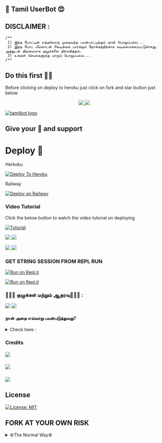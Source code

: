 ## 🌟 Tamil UserBot 😍

## DISCLAIMER :
```
/**
 1) இந்த போட்டின் எந்தவொரு முறையற்ற பயன்பாட்டிற்கும் நான் பொறுப்பல்ல...
 2) இந்த போட் மீம்ஸுடன் வேடிக்கை பார்க்கும் நோக்கத்திற்காக வடிவமைக்கப்பட்டுள்ளது,
அத்துடன் திறமையாக குழுக்களை நிர்வகித்தல்.
 3) உங்கள் செயல்களுக்கு யாரும் பொறுப்பல்ல...
/**
```

## Do this first 🤨😤

Before clicking on deploy to heroku just click on fork and star button just below

<p align="center">
  <a href="https://github.com/tamilbots/tamiluserbot/fork">
    <img src="https://img.shields.io/github/forks/tamilbots/tamiluserbot?label=Fork&style=social">
    
  </a>
  <a href="https://github.com/tamilbots/tamiluserbot">
    <img src="https://img.shields.io/github/stars/tamilbots/tamiluserbot?style=social">
  </a>
</p>

[![tamilbot logo](https://telegra.ph/file/2790938cacb9aa80d478c.jpg)](https://heroku.com/deploy?template=https://github.com/Gp-Public/userbot)

## Give your 💙 and support 


# Deploy 🍻

Herkoku

[![Deploy To Heroku](https://www.herokucdn.com/deploy/button.svg)](https://dashboard.heroku.com/new?button-url=https%3A%2F%2Fgithub.com%2Fimsaravanakrish%2Fnekopack&template=https%3A%2F%2Fgithub.com%2Fimsaravanakrish%2Fnekopack)

Railway 

[![Deploy on Railway](https://railway.app/button.svg)](https://railway.app/new/template?template=https%3A%2F%2Fgithub.com%2FImSaravanakrish%2Frailway&plugins=postgresql&envs=APP_ID%2CAPI_HASH%2CALIVE_NAME%2CSTRING_SESSION%2CTG_BOT_TOKEN%2CTG_BOT_USERNAME%2CCOMMAND_HAND_LER%2CENV%2CPRIVATE_GROUP_ID%2CPRIVATE_GROUP_BOT_ID%2CTZ%2CCUSTOM_PMPERMIT&optionalEnvs=ALIVE_NAME%2CCOMMAND_HAND_LER%2CENV%2CCUSTOM_PMPERMIT&APP_IDDesc=https%3A%2F%2Fmy.telegram.org+%E0%AE%87%E0%AE%B0%E0%AF%81%E0%AE%A8%E0%AF%8D%E0%AE%A4%E0%AF%81+%E0%AE%AA%E0%AF%86%E0%AE%B1%E0%AF%81%E0%AE%99%E0%AF%8D%E0%AE%95%E0%AE%B3%E0%AF%8D&API_HASHDesc=https%3A%2F%2Fmy.telegram.org+%E0%AE%87%E0%AE%B0%E0%AF%81%E0%AE%A8%E0%AF%8D%E0%AE%A4%E0%AF%81+%E0%AE%AA%E0%AF%86%E0%AE%B1%E0%AF%81%E0%AE%99%E0%AF%8D%E0%AE%95%E0%AE%B3%E0%AF%8D&ALIVE_NAMEDesc=%E0%AE%89%E0%AE%99%E0%AF%8D%E0%AE%95%E0%AE%B3%E0%AF%8D+Telegram+Account+%E0%AE%AA%E0%AF%86%E0%AE%AF%E0%AE%B0%E0%AF%88+%E0%AE%AA%E0%AE%A4%E0%AE%BF%E0%AE%B5%E0%AE%BF%E0%AE%9F%E0%AE%B5%E0%AF%81%E0%AE%AE%E0%AF%8D&STRING_SESSIONDesc=generate_string_session.py+Or+https%3A%2F%2Freplit.com%2F%40Ivetri%2FTamilBots%23main.py+%E0%AE%AA%E0%AE%AF%E0%AE%A9%E0%AF%8D%E0%AE%AA%E0%AE%9F%E0%AF%81%E0%AE%A4%E0%AF%8D%E0%AE%A4%E0%AE%BF+%E0%AE%89%E0%AE%B0%E0%AF%81%E0%AE%B5%E0%AE%BE%E0%AE%95%E0%AF%8D%E0%AE%95%E0%AE%B5%E0%AF%81%E0%AE%AE%E0%AF%8D&TG_BOT_TOKENDesc=inline+buttons+%E0%AE%89%E0%AE%B0%E0%AF%81%E0%AE%B5%E0%AE%BE%E0%AE%95%E0%AF%8D%E0%AE%95+%E0%AE%A4%E0%AF%87%E0%AE%B5%E0%AF%88.%5BBotFather%5D%28http%3A%2F%2Ftelegram.dog%2FBotFather%29+%E0%AE%87%E0%AE%B2%E0%AF%8D+%E0%AE%92%E0%AE%B0%E0%AF%81+%E0%AE%AA%E0%AF%8B%E0%AE%9F%E0%AF%8D+%E0%AE%9A%E0%AF%86%E0%AE%AF%E0%AF%8D%E0%AE%AF%E0%AF%81%E0%AE%99%E0%AF%8D%E0%AE%95%E0%AE%B3%E0%AF%8D.%E0%AE%89%E0%AE%99%E0%AF%8D%E0%AE%95%E0%AE%B3%E0%AF%8D+%E0%AE%AA%E0%AF%8B%E0%AE%9F%E0%AF%8D%E0%AE%9F%E0%AE%BF%E0%AE%A9%E0%AF%8D+Token-%E0%AE%90+%E0%AE%AA%E0%AF%86%E0%AE%B1%E0%AF%81%E0%AE%99%E0%AF%8D%E0%AE%95%E0%AE%B3%E0%AF%8D&TG_BOT_USERNAMEDesc=inline+buttons+%E0%AE%89%E0%AE%B0%E0%AF%81%E0%AE%B5%E0%AE%BE%E0%AE%95%E0%AF%8D%E0%AE%95+%E0%AE%A4%E0%AF%87%E0%AE%B5%E0%AF%88.%5BBotFather%5D%28http%3A%2F%2Ftelegram.dog%2FBotFather%29+%E0%AE%87%E0%AE%B2%E0%AF%8D+%E0%AE%92%E0%AE%B0%E0%AF%81+%E0%AE%AA%E0%AF%8B%E0%AE%9F%E0%AF%8D+%E0%AE%9A%E0%AF%86%E0%AE%AF%E0%AF%8D%E0%AE%AF%E0%AF%81%E0%AE%99%E0%AF%8D%E0%AE%95%E0%AE%B3%E0%AF%8D.%E0%AE%89%E0%AE%99%E0%AF%8D%E0%AE%95%E0%AE%B3%E0%AF%8D+%E0%AE%AA%E0%AF%8B%E0%AE%9F%E0%AF%8D%E0%AE%9F%E0%AE%BF%E0%AE%A9%E0%AF%8D+UserName-%E0%AE%90+%E0%AE%AA%E0%AF%86%E0%AE%B1%E0%AF%81%E0%AE%99%E0%AF%8D%E0%AE%95%E0%AE%B3%E0%AF%8D&COMMAND_HAND_LERDesc=Set+this+one+with+only+one+the+symbol+to+use+it+before+your+command+to+run+like+.+%2C+%27+%60%22%2C&PRIVATE_GROUP_IDDesc=Pm+Permit+%E0%AE%B5%E0%AF%87%E0%AE%B2%E0%AF%88+%E0%AE%9A%E0%AF%86%E0%AE%AF%E0%AF%8D%E0%AE%AF+%E0%AE%A4%E0%AF%87%E0%AE%B5%E0%AF%88.+Private+Group+I%27d+-%E0%AE%90+%E0%AE%87%E0%AE%9F%E0%AE%B5%E0%AF%81%E0%AE%AE%E0%AF%8D.+id+must+start+with+-100.+Ask+%40TamilSupport&PRIVATE_GROUP_BOT_IDDesc=Pm+Permit+%E0%AE%B5%E0%AF%87%E0%AE%B2%E0%AF%88+%E0%AE%9A%E0%AF%86%E0%AE%AF%E0%AF%8D%E0%AE%AF+%E0%AE%A4%E0%AF%87%E0%AE%B5%E0%AF%88.+Private+Group+I%27d+-%E0%AE%90+%E0%AE%87%E0%AE%9F%E0%AE%B5%E0%AF%81%E0%AE%AE%E0%AF%8D.++id+must+start+with+-100.+Ask+%40TamilSupport&TZDesc=Required+for+Correct+Time+on+autopic%2Fget+time.+Know+your+timezone+from+http%3A%2F%2Fwww.timezoneconverter.com%2Fcgi-bin%2Ffindzone.tzc&CUSTOM_PMPERMITDesc=Set+custom+pm+text+&COMMAND_HAND_LERDefault=.&TZDefault=Asia%2FKolkata&CUSTOM_PMPERMITDefault=%E0%AE%A8%E0%AE%BE%E0%AE%A9%E0%AF%8D+%E0%AE%89%E0%AE%99%E0%AF%8D%E0%AE%95%E0%AE%B3%E0%AF%88%E0%AE%AA%E0%AF%8D+%E0%AE%AA%E0%AF%8B%E0%AE%B2%E0%AE%B2%E0%AF%8D%E0%AE%B2%E0%AE%BE%E0%AE%AE%E0%AE%B2%E0%AF%8D+%E0%AE%92%E0%AE%B0%E0%AF%81+Busy-%E0%AE%AF%E0%AE%BE%E0%AE%A9+%E0%AE%AE%E0%AE%A9%E0%AE%BF%E0%AE%A4%E0%AE%B0%E0%AF%8D%21%F0%9F%98%81)

### Video Tutorial

Click the below button to watch the video tutorial on deploying

[![Tutorial](https://yt-embed.herokuapp.com/embed?v=3PgBiFgfx34)](https://www.youtube.com/watch?v=3PgBiFgfx34)

<a href="https://youtu.be/3PgBiFgfx34"><img src="https://img.shields.io/badge/How%20To%20Deploy-LATEST-blue.svg?logo=Youtube"></a>
<a href="https://youtu.be/3PgBiFgfx34"><img src="https://img.shields.io/youtube/views/3PgBiFgfx34?style=social">
    
<a href="https://youtu.be/fqhCz-eRkgA"><img src="https://img.shields.io/badge/How%20To%20Deploy-OLD-blue.svg?logo=Youtube"></a>
<a href="https://youtu.be/fqhCz-eRkgA"><img src="https://img.shields.io/youtube/views/fqhCz-eRkgA?style=social"></a>

###  GET STRING SESSION FROM REPL RUN

 [![Run on Repl.it](https://camo.githubusercontent.com/05149b448485553c6f14f6430a45c12dcc79ed3c/68747470733a2f2f7265706c2e69742f62616467652f6769746875622f6a61727669733231303930342f4a6172766973)](https://generatestringsession.ivetri.repl.run/)

 [![Run on Repl.it](https://camo.githubusercontent.com/05149b448485553c6f14f6430a45c12dcc79ed3c/68747470733a2f2f7265706c2e69742f62616467652f6769746875622f6a61727669733231303930342f4a6172766973)](https://repl.it/@ImSaravanakrish/Tamilbot#main.py)

### 👨🏻‍💻 குழுக்கள் மற்றும் ஆதரவு👨🏻‍💻 :


<a href="https://t.me/TamilSupport"><img src="https://img.shields.io/badge/Join-Support%20Group-blue.svg?style=for-the-badge&logo=Telegram"></a> <a href="https://t.me/TamilBots"><img src="https://img.shields.io/badge/Join-Updates%20Channel-blue.svg?style=for-the-badge&logo=Telegram"></a>

#### நான் அதை எவ்வாறு பயன்படுத்துவது?

<details>
<summary> Check here : </summary>
<br>

தமிழ் பாட்-யை உள்ளமைக்க, எங்கள் <a href="https://t.me/TamilUserBot"><img src="https://img.shields.io/badge/Channel%20Support%3F-yes-green?&style=flat-square?&logo=telegram" width=220px></a></p>
  ஐப் பார்க்கலாம்.
தயவுசெய்து, எங்கள் குழுக்களில் எங்களிடம் கேட்பதற்கு முன்,
நீங்கள் சேனல் மற்றும் தேவையான அனைத்து படிகளையும் பின்பற்றியுள்ளீர்கள் என்பதை உறுதிப்படுத்திக் கொள்ளுங்கள்.
<a href="https://t.me/TamilSupport"><img src="https://img.shields.io/badge/Group%20Support%3F-yes-green?&style=flat-square?&logo=telegram" width=220px></a></p>

</details>

###  Credits
    
#####  <a href="https://github.com/telebot" alt="Sur-vivor"> <img src="https://img.shields.io/badge/Survivor-4B8BBE?logo=github" /></a> 
#####  <a href="https://github.com/sandy1709" alt="sandy1709"> <img src="https://img.shields.io/badge/sandy1709-4B8BBE?logo=github" /></a> 
#####  <a href="https://github.com/devsexpo/fridayuserbot" alt="friday"> <img src="https://img.shields.io/badge/Friday-4B8BBE?logo=github" /></a> 

    

## License


[![License: MIT](https://img.shields.io/badge/License-MIT-blue.svg)](https://opensource.org/licenses/MIT)

[license-image-mit]: https://img.shields.io/badge/license-MIT-blue.svg

## FORK AT YOUR OWN RISK

<details>
<summary>⚙️The Normal Way⚙️</summary>
<br>

### The Normal Way

Simply clone the repository and run the main file:
```sh
git clone https://github.com/ivetri/TamilBot
cd TamilBot
virtualenv -p /usr/bin/python3 venv
. ./venv/bin/activate
pip install -r requirements.txt
# <Create local_config.py with variables as given below>
python3 -m userbot
```

An example `local_config.py` file could be:

**Not All of the variables are mandatory**

__The Userbot should work by setting only the first two variables__

```python3
from heroku_config import Var

class Development(Var):
  APP_ID = 6
  API_HASH = "eb06d4abfb49dc3eeb1aeb98ae0f581e"
```


### UniBorg Configuration

The UniBorg Config is situated in `userbot/uniborgConfig.py`.

**Heroku Configuration**
Simply just leave the Config as it is.

**Local Configuration**
Fortunately there are no Mandatory vars for the UniBorg Support Config.

## Mandatory Vars

- Only two of the environment variables are mandatory.
- This is because of `telethon.errors.rpc_error_list.ApiIdPublishedFloodError`
    - `APP_ID`:   You can get this value from https://my.telegram.org
    - `API_HASH`:   You can get this value from https://my.telegram.org
- The userbot will not work without setting the mandatory vars.

</details>
